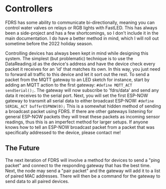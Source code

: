 # Controllers
FDRS has some ability to communicate bi-directionally, meaning you can control water valves on relays or RGB lights with FastLED. This has always been a side-project and has a few shortcomings, so I don't include it in the main documentation. I do have a better method in mind, which I will roll out sometime before the 2022 holiday season.

Controlling devices has always been kept in mind while designing this system. The simplest (but problematic) technique is to use the DataReading.id as the device's address and have the device check every packet it receives for an 'id' that matches its own. In this way, you just need to forward all traffic to this device and let it sort out the rest.
To send a packet from the MQTT gateway to an LED sketch for instance, start by adding an MQTT action to the first gateway:
```#define MQTT_ACT sendSerial();```. The gateway will now subscribe to 'fdrs/data' and send any data it receives to the serial port.
Next, you will set the first ESP-NOW gateway to transmit all serial data to either broadcast ESP-NOW: ```#define SERIAL_ACT bufferESPNOW(0);``` This is a somewhat hidden method of sending a broadcast packet using FDRS. If there are other gateways listening for general ESP-NOW packets they will treat these packets as incoming sensor readings, thus this is an imperfect method for larger setups. If anyone knows how to tell an ESP-NOW broadcast packet from a packet that was specifically addressed to the device, please contact me! 

## The Future
The next iteration of FDRS will involve a method for devices to send a "ping packet" and connect to the responding gateway that has the best time. Next, the node may send a "pair packet" and the gateway will add it to a list of paired MAC addresses. There will then be a command for the gateway to send data to all paired devices. 

